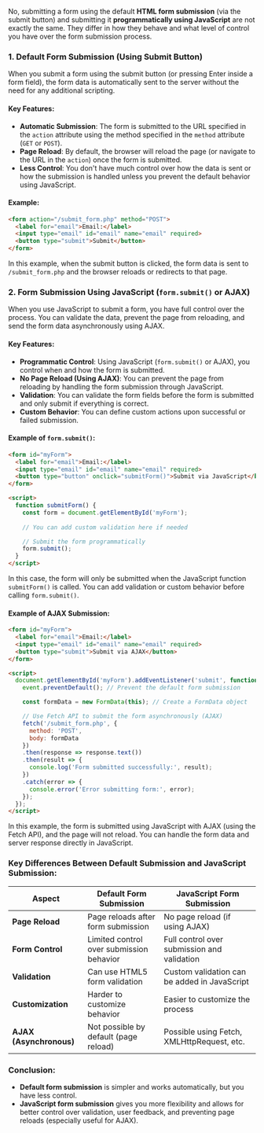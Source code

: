 No, submitting a form using the default **HTML form submission** (via the submit button) and submitting it **programmatically using JavaScript** are not exactly the same. They differ in how they behave and what level of control you have over the form submission process.



### 1. **Default Form Submission (Using Submit Button)**
When you submit a form using the submit button (or pressing Enter inside a form field), the form data is automatically sent to the server without the need for any additional scripting.

#### Key Features:
- **Automatic Submission**: The form is submitted to the URL specified in the `action` attribute using the method specified in the `method` attribute (`GET` or `POST`).
- **Page Reload**: By default, the browser will reload the page (or navigate to the URL in the `action`) once the form is submitted.
- **Less Control**: You don't have much control over how the data is sent or how the submission is handled unless you prevent the default behavior using JavaScript.

#### Example:
```html
<form action="/submit_form.php" method="POST">
  <label for="email">Email:</label>
  <input type="email" id="email" name="email" required>
  <button type="submit">Submit</button>
</form>
```
In this example, when the submit button is clicked, the form data is sent to `/submit_form.php` and the browser reloads or redirects to that page.


### 2. **Form Submission Using JavaScript (`form.submit()` or AJAX)**
When you use JavaScript to submit a form, you have full control over the process. You can validate the data, prevent the page from reloading, and send the form data asynchronously using AJAX.

#### Key Features:
- **Programmatic Control**: Using JavaScript (`form.submit()` or AJAX), you control when and how the form is submitted.
- **No Page Reload (Using AJAX)**: You can prevent the page from reloading by handling the form submission through JavaScript.
- **Validation**: You can validate the form fields before the form is submitted and only submit if everything is correct.
- **Custom Behavior**: You can define custom actions upon successful or failed submission.

#### Example of `form.submit()`:
```html
<form id="myForm">
  <label for="email">Email:</label>
  <input type="email" id="email" name="email" required>
  <button type="button" onclick="submitForm()">Submit via JavaScript</button>
</form>

<script>
  function submitForm() {
    const form = document.getElementById('myForm');
    
    // You can add custom validation here if needed

    // Submit the form programmatically
    form.submit();
  }
</script>
```

In this case, the form will only be submitted when the JavaScript function `submitForm()` is called. You can add validation or custom behavior before calling `form.submit()`.

#### Example of AJAX Submission:
```html
<form id="myForm">
  <label for="email">Email:</label>
  <input type="email" id="email" name="email" required>
  <button type="submit">Submit via AJAX</button>
</form>

<script>
  document.getElementById('myForm').addEventListener('submit', function(event) {
    event.preventDefault(); // Prevent the default form submission

    const formData = new FormData(this); // Create a FormData object

    // Use Fetch API to submit the form asynchronously (AJAX)
    fetch('/submit_form.php', {
      method: 'POST',
      body: formData
    })
    .then(response => response.text())
    .then(result => {
      console.log('Form submitted successfully:', result);
    })
    .catch(error => {
      console.error('Error submitting form:', error);
    });
  });
</script>
```

In this example, the form is submitted using JavaScript with AJAX (using the Fetch API), and the page will not reload. You can handle the form data and server response directly in JavaScript.

### **Key Differences Between Default Submission and JavaScript Submission:**

| Aspect                   |**Default Form Submission**                    |**JavaScript Form Submission**               |
|------------------------- |-----------------------------------------------|---------------------------------------------|
| **Page Reload**          | Page reloads after form submission            | No page reload (if using AJAX)              |
| **Form Control**         | Limited control over submission behavior      | Full control over submission and validation |
| **Validation**           | Can use HTML5 form validation                 | Custom validation can be added in JavaScript|
| **Customization**        | Harder to customize behavior                  | Easier to customize the process             |
| **AJAX (Asynchronous)**  | Not possible by default (page reload)         | Possible using Fetch, XMLHttpRequest, etc.  |

### Conclusion:
- **Default form submission** is simpler and works automatically, but you have less control.
- **JavaScript form submission** gives you more flexibility and allows for better control over validation, user feedback, and preventing page reloads (especially useful for AJAX).